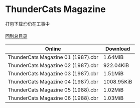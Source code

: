 # ThunderCats Magazine

打包下载📦仍在工事中

[回到总目录](/Catalogs.md)







Online | Download
--- | ---
ThunderCats Magazine 01 (1987).cbr | 1.64MiB
ThunderCats Magazine 02 (1987).cbr | 922.04KiB
ThunderCats Magazine 03 (1987).cbr | 1.51MiB
ThunderCats Magazine 04 (1987).cbr | 1008.95KiB
ThunderCats Magazine 05 (1988).cbr | 1.02MiB
ThunderCats Magazine 06 (1988).cbr | 1.03MiB